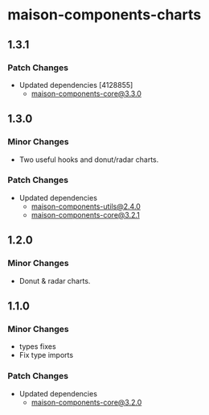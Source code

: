 # maison-components-charts

## 1.3.1

### Patch Changes

- Updated dependencies [4128855]
  - maison-components-core@3.3.0

## 1.3.0

### Minor Changes

- Two useful hooks and donut/radar charts.

### Patch Changes

- Updated dependencies
  - maison-components-utils@2.4.0
  - maison-components-core@3.2.1

## 1.2.0

### Minor Changes

- Donut & radar charts.

## 1.1.0

### Minor Changes

- types fixes
- Fix type imports

### Patch Changes

- Updated dependencies
  - maison-components-core@3.2.0
